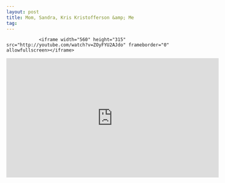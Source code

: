 ```yaml
---
layout: post
title: Mom, Sandra, Kris Kristofferson &amp; Me
tag: 
---
```



                <iframe width="560" height="315" src="http://youtube.com/watch?v=ZOyFYU2AJdo" frameborder="0" allowfullscreen></iframe>
<iframe width="560" height="315" src="http://youtube.com/watch?v=dIR0Jjs8rfk" frameborder="0" allowfullscreen></iframe>
            
